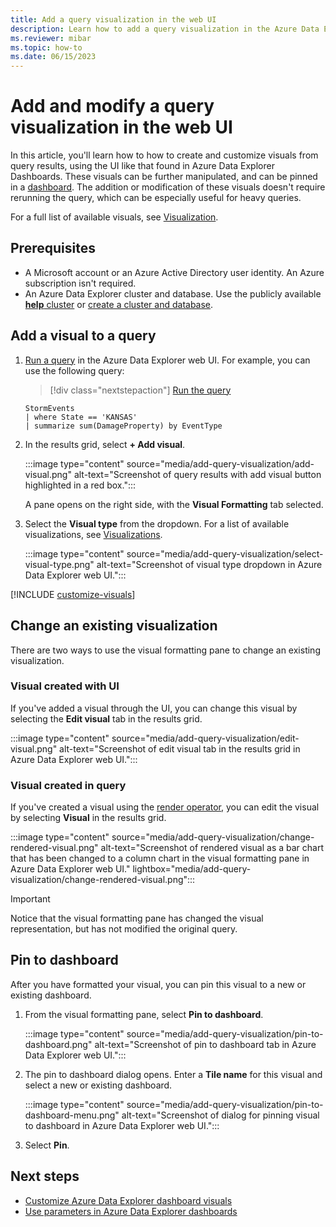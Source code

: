 ```yaml
---
title: Add a query visualization in the web UI
description: Learn how to add a query visualization in the Azure Data Explorer web UI.
ms.reviewer: mibar
ms.topic: how-to
ms.date: 06/15/2023
---
```

# Add and modify a query visualization in the web UI

In this article, you'll learn how to how to create and customize visuals from query results, using the UI like that found in Azure Data Explorer Dashboards. These visuals can be further manipulated, and can be pinned in a [dashboard](azure-data-explorer-dashboards.md). The addition or modification of these visuals doesn't require rerunning the query, which can be especially useful for heavy queries.

For a full list of available visuals, see [Visualization](kusto/query/renderoperator.md#visualization).

## Prerequisites

* A Microsoft account or an Azure Active Directory user identity. An Azure subscription isn't required.
* An Azure Data Explorer cluster and database. Use the publicly available [**help** cluster](https://dataexplorer.azure.com/help) or [create a cluster and database](create-cluster-database-portal.md).

## Add a visual to a query

1. [Run a query](web-ui-query-overview.md#write-and-run-queries) in the Azure Data Explorer web UI. For example, you can use the following query: 

    > [!div class="nextstepaction"]
    > <a href="https://dataexplorer.azure.com/clusters/help/databases/Samples?query=H4sIAAAAAAAAAwsuyS/KdS1LzSsp5qpRKM9ILUpVCC5JLElVsLVVUPd29At2DFYHyhSX5uYmFmVWpYJYGi6JuYnpqQFF+QWpRSWVmgpJlQpgM0IqC1IBD28nVFIAAAA=" target="_blank">Run the query</a>

    ```kusto
    StormEvents
    | where State == 'KANSAS'
    | summarize sum(DamageProperty) by EventType
    ```

1. In the results grid, select **+ Add visual**.

    :::image type="content" source="media/add-query-visualization/add-visual.png" alt-text="Screenshot of query results with add visual button highlighted in a red box.":::

    A pane opens on the right side, with the **Visual Formatting** tab selected.

1. Select the **Visual type** from the dropdown. For a list of available visualizations, see [Visualizations](kusto/query/renderoperator.md#visualization). 

    :::image type="content" source="media/add-query-visualization/select-visual-type.png" alt-text="Screenshot of visual type dropdown in Azure Data Explorer web UI.":::

[!INCLUDE [customize-visuals](includes/customize-visuals.md)]

## Change an existing visualization

There are two ways to use the visual formatting pane to change an existing visualization.

### Visual created with UI

If you've added a visual through the UI, you can change this visual by selecting the **Edit visual** tab in the results grid.

:::image type="content" source="media/add-query-visualization/edit-visual.png" alt-text="Screenshot of edit visual tab in the results grid in Azure Data Explorer web UI.":::

### Visual created in query

If you've created a visual using the [render operator](kusto/query/renderoperator.md), you can edit the visual by selecting **Visual** in the results grid. 

:::image type="content" source="media/add-query-visualization/change-rendered-visual.png" alt-text="Screenshot of rendered visual as a bar chart that has been changed to a column chart in the visual formatting pane in Azure Data Explorer web UI." lightbox="media/add-query-visualization/change-rendered-visual.png":::

> [!IMPORTANT]
> Notice that the visual formatting pane has changed the visual representation, but has not modified the original query. 

## Pin to dashboard

After you have formatted your visual, you can pin this visual to a new or existing dashboard.

1. From the visual formatting pane, select **Pin to dashboard**.

    :::image type="content" source="media/add-query-visualization/pin-to-dashboard.png" alt-text="Screenshot of pin to dashboard tab in Azure Data Explorer web UI.":::

1. The pin to dashboard dialog opens. Enter a **Tile name** for this visual and select a new or existing dashboard.

    :::image type="content" source="media/add-query-visualization/pin-to-dashboard-menu.png" alt-text="Screenshot of dialog for pinning visual to dashboard in Azure Data Explorer web UI.":::

1. Select **Pin**.

## Next steps

* [Customize Azure Data Explorer dashboard visuals](dashboard-customize-visuals.md)
* [Use parameters in Azure Data Explorer dashboards](dashboard-parameters.md)
